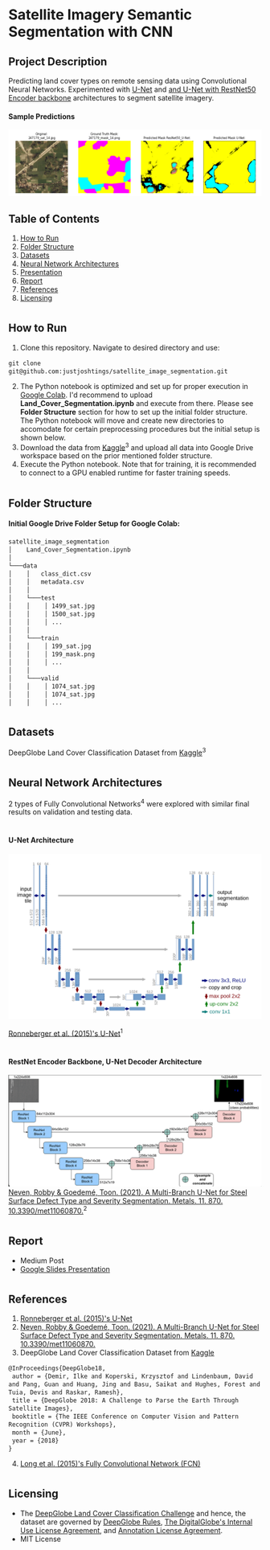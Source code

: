 # Satellite Imagery Semantic Segmentation with CNN
## Project Description
Predicting land cover types on remote sensing data using Convolutional Neural Networks. Experimented with [U-Net](#unet) and [and U-Net with RestNet50 Encoder backbone](#resnet_unet) architectures to segment satellite imagery.

#### Sample Predictions
![Sample Prediction Masks](https://github.com/justjoshtings/satellite_image_segmentation/blob/main/results/sample_images/ResNet50_Val/Sample_1.png?raw=true)
## Table of Contents
1. [How to Run](#instructions)
2. [Folder Structure](#structure)
3. [Datasets](#datasets)
4. [Neural Network Architectures](#architectures)
5. [Presentation](#presentation)
6. [Report](#report)
7. [References](#references)
8. [Licensing](#license)

# <a name="instructions"></a>
## How to Run

1. Clone this repository. Navigate to desired directory and use:
```
git clone git@github.com:justjoshtings/satellite_image_segmentation.git
```
2. The Python notebook is optimized and set up for proper execution in [Google Colab](https://colab.research.google.com/). I'd recommend to upload **Land_Cover_Segmentation.ipynb** and execute from there. Please see **Folder Structure** section for how to set up the initial folder structure. The Python notebook will move and create new directories to accomodate for certain preprocessing procedures but the initial setup is shown below.
3. Download the data from [Kaggle](https://www.kaggle.com/balraj98/deepglobe-land-cover-classification-dataset)<sup>3</sup> and upload all data into Google Drive workspace based on the prior mentioned folder structure.
4. Execute the Python notebook. Note that for training, it is recommended to connect to a GPU enabled runtime for faster training speeds.

# <a name="structure"></a>
## Folder Structure

#### Initial Google Drive Folder Setup for Google Colab:
```
satellite_image_segmentation
│    Land_Cover_Segmentation.ipynb
│
└───data
│    │   class_dict.csv
│    │   metadata.csv
│    │
│    └───test
│    │    │ 1499_sat.jpg
│    │    │ 1500_sat.jpg
│    │    │ ...
│    │
│    └───train
│    │    │ 199_sat.jpg
│    │    │ 199_mask.png
│    │    │ ...
│    │
│    └───valid
│    │    │ 1074_sat.jpg
│    │    │ 1074_sat.jpg
│    │    │ ...
```

# <a name="datasets"></a>
## Datasets

DeepGlobe Land Cover Classification Dataset from [Kaggle](https://www.kaggle.com/balraj98/deepglobe-land-cover-classification-dataset)<sup>3</sup>
# <a name="architectures"></a>
## Neural Network Architectures

2 types of Fully Convolutional Networks<sup>4</sup> were explored with similar final results on validation and testing data.

# <a name="unet"></a>
#### U-Net Architecture

![U-Net](https://github.com/justjoshtings/satellite_image_segmentation/blob/main/results/sample_images/u_net.png?raw=true)

[Ronneberger et al. (2015)'s U-Net](https://arxiv.org/abs/1505.04597)<sup>1</sup>

# <a name="resnet_unet"></a>
#### RestNet Encoder Backbone, U-Net Decoder Architecture

![ResNet Backbone U-Net](https://github.com/justjoshtings/satellite_image_segmentation/blob/main/results/sample_images/resnet_unet.png?raw=true)
[Neven, Robby & Goedemé, Toon. (2021). A Multi-Branch U-Net for Steel Surface Defect Type and Severity Segmentation. Metals. 11. 870. 10.3390/met11060870.](https://www.researchgate.net/figure/U-Net-model-18-with-ResNet-19-backbone_fig4_351911884)<sup>2</sup>

# <a name="report"></a>
## Report
* Medium Post
* [Google Slides Presentation](https://docs.google.com/presentation/d/1do4srMWjMOXvlc0xSFbd8XvPiHDAHshhWZRLiDItgmQ/edit?usp=sharing)

# <a name="references"></a>
## References
1. [Ronneberger et al. (2015)'s U-Net](https://arxiv.org/abs/1505.04597)
2. [Neven, Robby & Goedemé, Toon. (2021). A Multi-Branch U-Net for Steel Surface Defect Type and Severity Segmentation. Metals. 11. 870. 10.3390/met11060870.](https://www.researchgate.net/figure/U-Net-model-18-with-ResNet-19-backbone_fig4_351911884)
3. DeepGlobe Land Cover Classification Dataset from [Kaggle](https://www.kaggle.com/balraj98/deepglobe-land-cover-classification-dataset)
```
@InProceedings{DeepGlobe18,
 author = {Demir, Ilke and Koperski, Krzysztof and Lindenbaum, David and Pang, Guan and Huang, Jing and Basu, Saikat and Hughes, Forest and Tuia, Devis and Raskar, Ramesh},
 title = {DeepGlobe 2018: A Challenge to Parse the Earth Through Satellite Images},
 booktitle = {The IEEE Conference on Computer Vision and Pattern Recognition (CVPR) Workshops},
 month = {June},
 year = {2018}
}
```
4. [Long et al. (2015)'s Fully Convolutional Network (FCN)](https://arxiv.org/abs/1411.4038)

# <a name="license"></a>
## Licensing
* The [DeepGlobe Land Cover Classification Challenge](https://competitions.codalab.org/competitions/18468) and hence, the dataset are governed by [DeepGlobe Rules](http://deepglobe.org/docs/DeepGlobe_Rules_3_2.pdf), [The DigitalGlobe's Internal Use License Agreement](http://deepglobe.org/docs/CVPR_InternalUseLicenseAgreement_07-11-18.pdf), and [Annotation License Agreement](http://deepglobe.org/docs/Annotation%20License%20Agreement.pdf).
* MIT License

